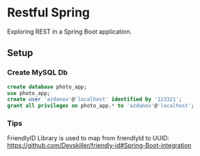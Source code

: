 # Restful Spring

Exploring REST in a Spring Boot application.

## Setup

### Create MySQL Db

```sql
create database photo_app;
use photo_app;
create user 'azdanov'@'localhost' identified by '123321';
grant all privileges on photo_app.* to 'azdanov'@'localhost';
```

### Tips

FriendlyID Library is used to map from friendlyId to UUID: 
https://github.com/Devskiller/friendly-id#Spring-Boot-integration

